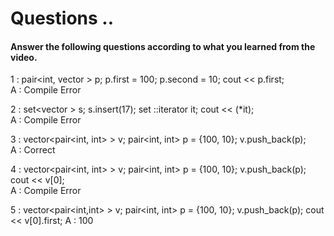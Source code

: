 # Questions ..

#### Answer the following questions according to what you learned from the video.

1 : pair<int, vector<int> > p; p.first = 100; p.second = 10; cout << p.first;  
A : Compile Error

2 : set<vector<int> > s; s.insert(17); set<int> ::iterator it; cout << (*it);  
A : Compile Error

3 : vector<pair<int, int> > v; pair<int, int> p = {100, 10}; v.push_back(p);  
A : Correct

4 : vector<pair<int, int> > v; pair<int, int> p = {100, 10}; v.push_back(p); cout << v[0];  
A : Compile Error

5 : vector<pair<int,int> > v; pair<int, int> p = {100, 10}; v.push_back(p); cout << v[0].first;
A : 100
